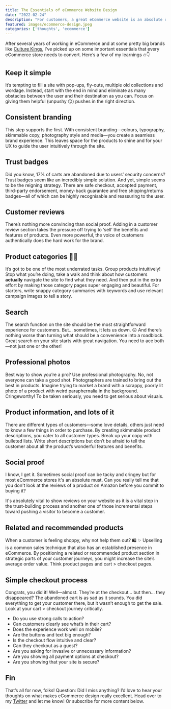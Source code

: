 ```yaml
---
title: The Essentials of eCommerce Website Design
date: "2022-02-24"
description: "For customers, a great eCommerce website is an absolute dream to use. No delays. No confusion. No second-guessing. Just intuitively simple user experience, product appeal and brand trust."
featured: images/ecommerce-design.jpeg
categories: ['thoughts', 'ecommerce']
---
```


After several years of working in eCommerce and at some pretty big brands like [Culture Kings](https://culturekings.com.au/), I’ve picked up on some important essentials that every eCommerce store needs to convert. Here’s a few of my learnings 🔥👇

## Keep it simple

It’s tempting to fill a site with pop-ups, fly-outs, multiple old collections and wordage. Instead, start with the end in mind and eliminate as many obstacles between the user and their destination as you can. Focus on giving them helpful (unpushy 😏) pushes in the right direction.

## Consistent branding

This step supports the first. With consistent branding—colours, typography, skimmable copy, photography style and media—you create a seamless brand experience. This leaves space for the products to shine and for your UX to guide the user intuitively through the site.

## Trust badges
Did you know, 17% of carts are abandoned due to users’ security concerns? Trust badges seem like an incredibly simple solution. And yet, simple seems to be the reigning strategy. There are safe checkout, accepted payment, third-party endorsement, money-back guarantee and free shipping/returns badges—all of which can be highly recognisable and reassuring to the user.

## Customer reviews

There’s nothing more convincing than social proof. Adding in a customer review section takes the pressure off trying to ‘sell’ the benefits and features of products. Even more powerful, the voice of customers authentically does the hard work for the brand.

## Product categories 👕👖

It’s got to be one of the most underrated tasks. Group products intuitively! Stop what you’re doing, take a walk and think about how customers **actually** navigate the site to find what they need. And then put in the extra effort by making those category pages super engaging and beautiful. For starters, write snappy category summaries with keywords and use relevant campaign images to tell a story.

## Search

The search function on the site should be the most straightforward experience for customers. But… sometimes, it lets us down. 😖  And there’s nothing worse than turning what should be a convenience into a roadblock. Great search on your site starts with great navigation. You need to ace both—not just one or the other!

## Professional photos

Best way to show you’re a pro? Use professional photography. No, not everyone can take a good shot. Photographers are trained to bring out the best in products. Imagine trying to market a brand with a scrappy, poorly lit photo of a product with weird paraphernalia in the background. Cringeworthy! To be taken seriously, you need to get serious about visuals.

## Product information, and lots of it

There are different types of customers—some love details, others just need to know a few things in order to purchase. By creating skimmable product descriptions, you cater to all customer types. Break up your copy with bulleted lists. Write short descriptions but don’t be afraid to tell the customer about all the product’s wonderful features and benefits.

## Social proof

I know, I get it. Sometimes social proof can be tacky and cringey but for most eCommerce stores it's an absolute must. Can you really tell me that you don't look at the reviews of a product on Amazon before you commit to buying it? 

It's absolutely vital to show reviews on your website as it is a vital step in the trust-building process and another one of those incremental steps toward pushing a visitor to become a customer.

## Related and recommended products

When a customer is feeling shoppy, why not help them out? 🛍 ✨ Upselling is a common sales technique that also has an established presence in eCommerce. By positioning a related or recommended product section in strategic parts of your customer journeys, you might increase the site’s average order value. Think product pages and cart > checkout pages. 

## Simple checkout process 
Congrats, you did it! Well—almost. They’re at the checkout… but then… they disappeared? The abandoned cart is as sad as it sounds. You did everything to get your customer there, but it wasn’t enough to get the sale. Look at your cart > checkout journey critically. 

- Do you use strong calls to action? 
- Can customers clearly see what’s in their cart? 
- Does the experience work well on mobile? 
- Are the buttons and text big enough? 
- Is the checkout flow intuitive and clear? 
- Can they checkout as a guest? 
- Are you asking for invasive or unnecessary information? 
- Are you showing all payment options at checkout? 
- Are you showing that your site is secure?

## Fin

That’s all for now, folks! Question: Did I miss anything? I’d love to hear your thoughts on what makes eCommerce design really excellent. Head over to my [Twitter](https://twitter.com/joelwmale) and let me know! Or subscribe for more content below. 


